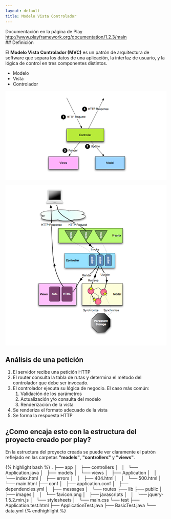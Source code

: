 ```yaml
---
layout: default
title: Modelo Vista Controlador
---
```


<div class="alert-message warning">
Documentación en la página de Play
<a href="http://www.playframework.org/documentation/1.2.3/main">http://www.playframework.org/documentation/1.2.3/main</a>
</div>
## Definición

El **Modelo Vista Controlador (MVC)** es un patrón de arquitectura de software que separa los datos de una aplicación, 
la interfaz de usuario, y la lógica de control en tres componentes distintos. 

* Modelo
* Vista
* Controlador

![Diagrama MVC](/images/diagrams_mvc.png)

![Diagrama MVC con router](/images/diagrams_path.png)


## Análisis de una petición

1. El servidor recibe una petición HTTP
2. El router consulta la tabla de rutas y determina el método del controlador que debe ser invocado.
3. El controlador ejecuta su lógica de negocio. El caso más común:
	1. Validación de los parámetros
	2. Actualización y/o consulta del modelo
	3. Renderización de la vista
4. Se renderiza el formato adecuado de la vista
5. Se forma la respuesta HTTP

## ¿Como encaja esto con la estructura del proyecto creado por play?

En la estructura del proyecto creada se puede ver claramente el patrón reflejado en las carpetas **"models"**, **"controllers"** y **"views"**.

{% highlight bash %}
.
├── app
│   ├── controllers
│   │   └── Application.java
│   ├── models
│   └── views
│       ├── Application
│       │   └── index.html
│       ├── errors
│       │   ├── 404.html
│       │   └── 500.html
│       └── main.html
├── conf
│   ├── application.conf
│   ├── dependencies.yml
│   ├── messages
│   └── routes
├── lib
├── public
│   ├── images
│   │   └── favicon.png
│   ├── javascripts
│   │   └── jquery-1.5.2.min.js
│   └── stylesheets
│       └── main.css
└── test
    ├── Application.test.html
    ├── ApplicationTest.java
    ├── BasicTest.java
    └── data.yml
{% endhighlight %} 